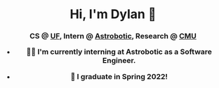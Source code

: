 <h1 align="center">Hi, I'm Dylan 👋</h1>
<h3 align="center">CS @ <a href=https://www.cise.ufl.edu target="blank">UF</a>,  Intern @ <a href=https://www.astrobotic.com target="blank">Astrobotic</a>,  Research @ <a href=https://frc.ri.cmu.edu target="blank">CMU</a>

- 👨‍💼 I'm currently interning at Astrobotic as a Software Engineer.
  
- 👷‍ I graduate in Spring 2022! 

<!--
**dylanhawley/dylanhawley** is a ✨ _special_ ✨ repository because its `README.md` (this file) appears on your GitHub profile.

Here are some ideas to get you started:

- 🔭 I’m currently working on ...
- 🌱 I’m currently learning ...
- 👯 I’m looking to collaborate on ...
- 🤔 I’m looking for help with ...
- 💬 Ask me about ...
- 📫 How to reach me: ...
- 😄 Pronouns: ...
- ⚡ Fun fact: ...
-->
